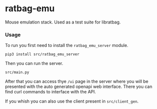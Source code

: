 # ratbag-emu

Mouse emulation stack. Used as a test suite for libratbag.

### Usage

To run you first need to install the `ratbag_emu_server` module.

```
pip3 install src/ratbag_emu_server
```

Then you can run the server.

```
src/main.py
```

After that you can access thye `/ui` page in the server where you will be presented with the auto generated openapi web interface. There you can find curl commands to interface with the API.

If you whish you can also use the client present in `src/client_gen`.
